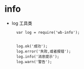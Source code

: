 # info

* log 工具类


        var log = require('wb-info');


        log.ok('成功');
        log.error('失败,或者报错');
        log.info('消息提示');
        log.warn('警告');
